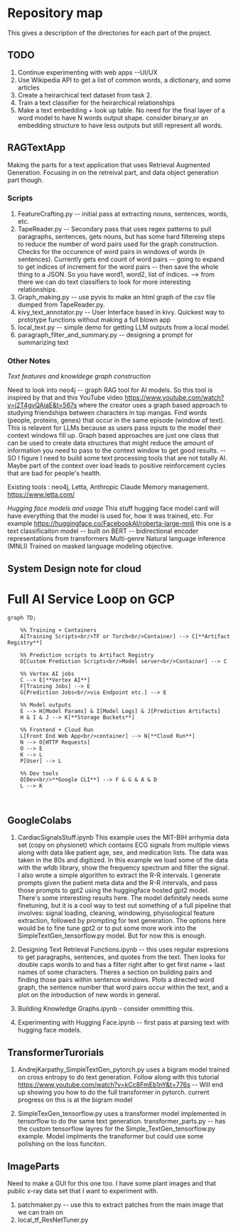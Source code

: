 # Repository map
This gives a description of the directories for each part of the project. 

## TODO 
1. Continue experimenting with web apps --UI/UX
2. Use Wikipedia API to get a list of common words, a dictionary, and some articles 
3. Create a heirarchical text dataset from task 2. 
4. Train a text classifier for the heirarchical relationships
5. Make a text embedding + look up table. No need for the final layer of a word model to have N words output shape. consider binary,or an embedding structure to have less outputs but still represent all words. 

## RAGTextApp
Making the parts for a text application that uses Retrieval Augmented Generation. Focusing in on the retreival part, and data object generation part though. 

### Scripts
1. FeatureCrafting.py -- initial pass at extracting nouns, sentences, words, etc. 
2. TapeReader.py -- Secondary pass that uses regex patterns to pull paragraphs, sentences, gets nouns, but has some hard filtereing steps to reduce the number of word pairs used for the graph construction. Checks for the occurence of word pairs in windows of words (n sentences). Currently gets end count of word pairs -- going to expand to get indices of increment for the word pairs -- then save the whole thing to a JSON. So you have word1, word2, list of indices. --> from there we can do text classifiers to look for more interesting relationships. 
3. Graph_making.py -- use pyvis to make an html graph of the csv file dumped from TapeReader.py.
4. kivy_text_annotator.py -- User Interface based in kivy. Quickest way to prototype functions without making a full blown app
5. local_text.py -- simple demo for getting LLM outputs from a local model. 
6. paragraph_filter_and_summary.py -- designing a prompt for summarizing text

### Other Notes
*Text features and knowldege graph construction*

Need to look into neo4j -- graph RAG tool for AI models. So this tool is inspired by that and this YouTube video https://www.youtube.com/watch?v=j2T4gvQAiaE&t=567s where the creator uses a graph based approach to studying friendships between characters in top mangas. Find words (people, proteins, genes) that occur in the same episode (window of text). This is relavent for LLMs because as users pass inputs to the model their context windows fill up. Graph based approaches are just one class that can be used to create data structures that might reduce the amount of information you need to pass to the context window to get good results. -- SO I figure I need to build some text processing tools that are not totally AI. Maybe part of the context over load leads to positive reinforcement cycles that are bad for people's health. 

Existing tools : neo4j, Letta, Anthropic Claude Memory management.  
https://www.letta.com/

*Hugging face models and usage* 
This stuff 
hugging face model card will have everything that the model is used for, how it was trained, etc. 
For example https://huggingface.co/FacebookAI/roberta-large-mnli
this one is a text classificaiton model -- built on BERT -- bidirectional encoder representations from transformers
Multi-genre Natural language inference (MNLI)
Trained on masked language modeling objective. 

## System Design note for cloud 
# Full AI Service Loop on GCP

```mermaid
graph TD;

    %% Training + Containers
    A[Training Scripts<br/>TF or Torch<br/>Container] --> C[**Artifact Registry**]

    %% Prediction scripts to Artifact Registry
    D[Custom Prediction Scripts<br/>Model server<br/>Container] --> C

    %% Vertex AI jobs
    C --> E[**Vertex AI**]
    F[Training Jobs] --> E
    G[Prediction Jobs<br/>via Endpoint etc.] --> E

    %% Model outputs
    E --> H[Model Params] & I[Model Logs] & J[Prediction Artifacts]
    H & I & J --> K[**Storage Buckets**]

    %% Frontend + Cloud Run
    L[Front End Web App<br/>container] --> N[**Cloud Run**]
    N --> O[HTTP Requests]
    O --> E
    K --> L
    P[User] --> L

    %% Dev tools
    Q[Dev<br/>**Google CLI**] --> F & G & A & D
    L --> K

    

```

## GoogleColabs
1. CardiacSignalsStuff.ipynb
This example uses the MIT-BIH arrhymia data set (copy on physionet) which contains ECG signals from multiple views along with data like patient age, sex, and medication lists. The data was taken in the 80s and digitized. In this example we load some of the data with the wfdb library, show the frequency spectrum and filter the signal. I also wrote a simple algorithm to extract the R-R intervals. I generate prompts given the patient meta data and the R-R intervals, and pass those prompts to gpt2 using the huggingface hosted gpt2 model. There's some interesting results here. The model definitely needs some finetuning, but it is a cool way to test out something of a full pipeline that involves: signal loading, cleaning, windowing, phyisological feature extraction, followed by prompting for text generation. The options here would be to fine tune gpt2 or to put some more work into the SimpleTextGen_tensorflow.py model. But for now this is enough. 

2. Designing Text Retrieval Functions.ipynb -- this uses regular expresions to get paragraphs, sentences, and quotes from the text. Then looks for double caps words to and has a filter right after to get first name + last names of some characters. Theres a section on building pairs and finding those pairs within sentence windows. Plots a directed word graph, the sentence number that word pairs occur within the text, and a plot on the introduction of new words in general.  

3. Building Knowledge Graphs.ipynb - consider ommitting this. 


4. Experimenting with Hugging Face.ipynb -- first pass at parsing text with hugging face models. 

## TransformerTurorials
1. AndrejKarpathy_SimpleTextGen_pytorch.py
uses a bigram model trained on cross entropy to do text generation. Follow along with this tutorial 
https://www.youtube.com/watch?v=kCc8FmEb1nY&t=776s -- Will end up showing you how to do the full transformer in pytorch. current progress on this is at the bigram model

2. SimpleTexGen_tensorflow.py
uses a transformer model implemented in tensorflow to do the same text generation.
transformer_parts.py -- has the custom tensorflow layres for the Simple_TextGen_tensorflow.py example. Model implments the transformer but could use some polishing on the loss funciton. 


## ImageParts
Need to make a GUI for this one too. I have some plant images and that public x-ray data set that I want to experiment with. 
1. patchmaker.py -- use this to extract patches from the main image that we can train on 
2. local_tf_ResNetTuner.py
